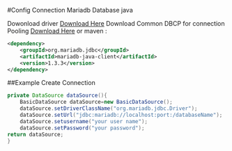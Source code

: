 ﻿#Config Connection Mariadb Database java 
 
Dowonload driver [Download Here](central.maven.org/maven2/org/mariadb/jdbc/mariadb-java-client/1.3.3/mariadb-java-client-1.3.3.jar) 
Download Common DBCP for connection Pooling [Download Here](central.maven.org/maven2/commons-dbcp/commons-dbcp/1.4/commons-dbcp-1.4.jar) 
or maven :

``` xml
<dependency>
    <groupId>org.mariadb.jdbc</groupId>
    <artifactId>mariadb-java-client</artifactId>
    <version>1.3.3</version>
</dependency>
```
##Example Create Connection
``` java
private DataSource dataSource(){
	BasicDataSource dataSource=new BasicDataSource();
	dataSource.setDriverClassName("org.mariadb.jdbc.Driver");
	dataSource.setUrl("jdbc:mariadb://localhost:port:/databaseName");
	dataSource.setusername("your user name");
	dataSource.setPassword("your password");
return dataSource;
}
```